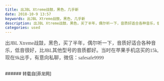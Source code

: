 ```yaml
---
title: 出JBL Xtreme战鼓，黑色，几乎新
date: 2018-10-9 13:57
keywords: 出JBL Xtreme战鼓，黑色，几乎新
description: 出JBL Xtreme战鼓，黑色，买了半年，偶尔听一下，音质好适合各种音乐，低音很好，比JBL其他型号的音质都好。当时在苹果手机店买的15k,现在9k出手，有意向私聊，微信：safesafe9999
categories: used
---
```

<td class="t_f" id="postmessage_1980890">

<font color="#444444"><font face="微软雅黑"><font style="font-size:16px">出JBL Xtreme战鼓，黑色，买了半年，偶尔听一下，音质好适合各种音乐，低音很好，比JBL其他型号的音质都好。当时在苹果手机店买的15k,现在9k出手，有意向私聊，微信：safesafe9999</font></font></font><br/>
<br/>
</td>
###### 转载自[菲龙网]